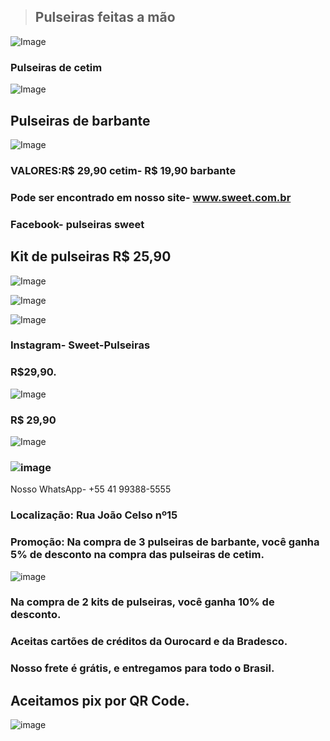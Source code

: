 > ## Pulseiras feitas a mão

![Image](https://user-images.githubusercontent.com/113556932/193110235-68959d06-eb3b-4dd4-98e8-fcc5c0b381a3.png)

 ### Pulseiras de cetim

![Image](https://user-images.githubusercontent.com/113556932/198356008-95280e2c-0920-4bdc-a7f1-ada98be04000.png)

 ## Pulseiras de barbante

![Image](https://user-images.githubusercontent.com/113556932/193128866-8190c224-36f3-49ac-a959-c3fc80e1f15e.png)

### VALORES:R$ 29,90 cetim- R$ 19,90 barbante

 ### Pode ser encontrado em nosso site- www.sweet.com.br

### Facebook- pulseiras sweet

 ## Kit de pulseiras  R$ 25,90

![Image](https://user-images.githubusercontent.com/113556932/193127689-457c497b-e0e9-4f5d-ab53-babcfc781d69.png)

![Image](https://user-images.githubusercontent.com/113556932/198359303-5231f404-21fa-4397-bedb-e804cba23332.png)

![Image](https://user-images.githubusercontent.com/113556932/198359536-7ad1a26c-835c-42fe-b46d-14921a2faeb8.png)

### Instagram- Sweet-Pulseiras

### R$29,90.

![Image](https://user-images.githubusercontent.com/113556932/198362399-8c0c791e-a614-4856-bd78-63a7576e0c89.png)

### R$ 29,90

![Image](https://user-images.githubusercontent.com/113556932/198360784-805d8d12-1a3d-41c3-9534-2706e665c155.png)

### ![image](https://user-images.githubusercontent.com/113556932/205135835-23a6e9f9-f299-46bb-911c-01fc10575dab.png)
 Nosso WhatsApp- +55 41 99388-5555

 ### Localização: Rua João Celso nº15

### Promoção: Na compra de 3 pulseiras de barbante, você ganha 5% de desconto na compra das pulseiras de cetim.

![image](https://user-images.githubusercontent.com/113556932/205134280-72e89d97-ec64-4fe0-9f9b-b78ae96cd7e3.png)

### Na compra de 2 kits de pulseiras, você ganha 10% de desconto.

### Aceitas cartões de créditos da Ourocard e da Bradesco.

### Nosso frete é grátis, e entregamos para todo o Brasil.

## Aceitamos pix por QR Code.

![image](https://user-images.githubusercontent.com/113556932/205135065-9c31d783-20a9-4ef2-a851-65a9e0e3800f.png)

